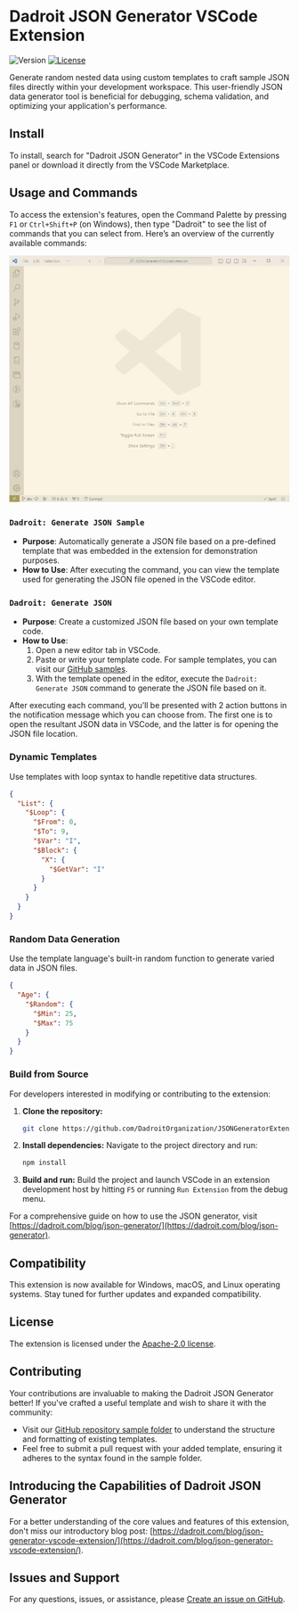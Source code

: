 # Dadroit JSON Generator VSCode Extension
![Version](https://img.shields.io/badge/version-1.2.1-brightgreen) [![License](https://img.shields.io/badge/license-Apache%202.0-blue.svg)](https://github.com/DadroitOrganization/JSONGeneratorExtension/blob/main/LICENSE)

Generate random nested data using custom templates to craft sample JSON files directly within your development workspace. This user-friendly JSON data generator tool is beneficial for debugging, schema validation, and optimizing your application's performance.

## Install

To install, search for "Dadroit JSON Generator" in the VSCode Extensions panel or download it directly from the VSCode Marketplace.

## Usage and Commands

To access the extension's features, open the Command Palette by pressing `F1` or `Ctrl+Shift+P` (on Windows), then type "Dadroit" to see the list of commands that you can select from. Here’s an overview of the currently available commands:

![Animated demonstration of using the Generate JSON Sample command in the VSCode extension.](https://raw.githubusercontent.com/DadroitOrganization/JSONGeneratorExtension/main/images/sample-command.gif)

### `Dadroit: Generate JSON Sample`

- **Purpose**: Automatically generate a JSON file based on a pre-defined template that was embedded in the extension for demonstration purposes.
- **How to Use**: After executing the command, you can view the template used for generating the JSON file opened in the VSCode editor.

### `Dadroit: Generate JSON`

- **Purpose**: Create a customized JSON file based on your own template code.
- **How to Use**:
    1. Open a new editor tab in VSCode.
    2. Paste or write your template code. For sample templates, you can visit our [GitHub samples](https://github.com/DadroitOrganization/Generator/tree/main/Samples).
    3. With the template opened in the editor, execute the `Dadroit: Generate JSON` command to generate the JSON file based on it.

After executing each command, you’ll be presented with 2 action buttons in the notification message which you can choose from. The first one is to open the resultant JSON data in VSCode, and the latter is for opening the JSON file location.

### Dynamic Templates

Use templates with loop syntax to handle repetitive data structures.

```json
{
  "List": {
    "$Loop": {
      "$From": 0,
      "$To": 9,
      "$Var": "I",
      "$Block": {
        "X": {
          "$GetVar": "I"
        }
      }
    }
  }
}
```

### Random Data Generation

Use the template language's built-in random function to generate varied data in JSON files.

```json
{
  "Age": {
    "$Random": {
      "$Min": 25,
      "$Max": 75
    }
  }
}
```

### Build from Source

For developers interested in modifying or contributing to the extension:

1. **Clone the repository:**
   
    ```bash
    git clone https://github.com/DadroitOrganization/JSONGeneratorExtension.git
    ```
    
2. **Install dependencies:** Navigate to the project directory and run:
   
    ```bash
    npm install
    ```
    
3. **Build and run:** Build the project and launch VSCode in an extension development host by hitting `F5` or running `Run Extension` from the debug menu.

For a comprehensive guide on how to use the JSON generator, visit [https://dadroit.com/blog/json-generator/](https://dadroit.com/blog/json-generator).

## Compatibility

This extension is now available for Windows, macOS, and Linux operating systems. Stay tuned for further updates and expanded compatibility.

## License

The extension is licensed under the [Apache-2.0 license](https://github.com/DadroitOrganization/JSONGeneratorExtension/blob/main/LICENSE).

## Contributing

Your contributions are invaluable to making the Dadroit JSON Generator better! If you've crafted a useful template and wish to share it with the community:

- Visit our [GitHub repository sample folder](https://github.com/DadroitOrganization/Generator/tree/main/Samples) to understand the structure and formatting of existing templates.
- Feel free to submit a pull request with your added template, ensuring it adheres to the syntax found in the sample folder.

## Introducing the Capabilities of Dadroit JSON Generator 

For a better understanding of the core values and features of this extension, don't miss our introductory blog post: [https://dadroit.com/blog/json-generator-vscode-extension/](https://dadroit.com/blog/json-generator-vscode-extension/).

## Issues and Support

For any questions, issues, or assistance, please [Create an issue on GitHub](https://github.com/DadroitOrganization/JSONGeneratorExtension/issues).